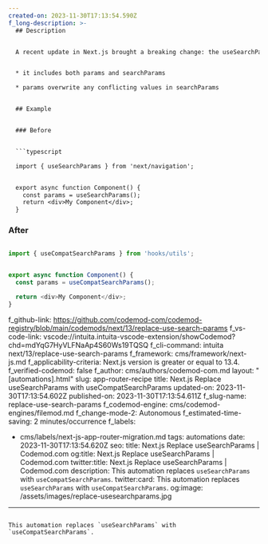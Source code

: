 ```yaml
---
created-on: 2023-11-30T17:13:54.590Z
f_long-description: >-
  ## Description


  A recent update in Next.js brought a breaking change: the useSearchParams hook no longer includes params. To ease the migration, the new useCompatSearchParams hook can be used. This hook mimics the behavior of the old useSearchParams in two ways:


  * it includes both params and searchParams

  * params overwrite any conflicting values in searchParams


  ## Example


  ### Before


  ```typescript

  import { useSearchParams } from 'next/navigation';


  export async function Component() {
  	const params = useSearchParams();
  	return <div>My Component</div>;
  }

  ```


  ### After


  ```typescript

  import { useCompatSearchParams } from 'hooks/utils';


  export async function Component() {
  	const params = useCompatSearchParams();

  	return <div>My Component</div>;
  }

  ```
f_github-link: https://github.com/codemod-com/codemod-registry/blob/main/codemods/next/13/replace-use-search-params
f_vs-code-link: vscode://intuita.intuita-vscode-extension/showCodemod?chd=mdYqG7HyVLFNaAp4S60Ws19TQSQ
f_cli-command: intuita next/13/replace-use-search-params
f_framework: cms/framework/next-js.md
f_applicability-criteria: Next.js version is greater or equal to 13.4.
f_verified-codemod: false
f_author: cms/authors/codemod-com.md
layout: "[automations].html"
slug: app-router-recipe
title: Next.js Replace useSearchParams with useCompatSearchParams
updated-on: 2023-11-30T17:13:54.602Z
published-on: 2023-11-30T17:13:54.611Z
f_slug-name: replace-use-search-params
f_codemod-engine: cms/codemod-engines/filemod.md
f_change-mode-2: Autonomous
f_estimated-time-saving: 2 minutes/occurrence
f_labels:
  - cms/labels/next-js-app-router-migration.md
tags: automations
date: 2023-11-30T17:13:54.620Z
seo:
  title: Next.js Replace useSearchParams | Codemod.com
  og:title: Next.js Replace useSearchParams | Codemod.com
  twitter:title: Next.js Replace useSearchParams | Codemod.com
  description: This automation replaces `useSearchParams` with `useCompatSearchParams`.
  twitter:card: This automation replaces `useSearchParams` with `useCompatSearchParams`.
  og:image: /assets/images/replace-usesearchparams.jpg
---
```

This automation replaces `useSearchParams` with `useCompatSearchParams`.
